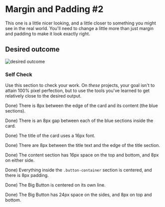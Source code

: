 # Margin and Padding #2

This one is a little nicer looking, and a little closer to something you might see in the real world. You'll need to change a little more than just margin and padding to make it look exactly right.

## Desired outcome
![desired outcome](./desired-outcome.png)

### Self Check
Use this section to check your work. On _these_ projects, your goal isn't to attain 100% pixel perfection, but to use the tools you've learned to get relatively close to the desired output.

Done) There is 8px between the edge of the card and its content (the blue sections).

Done) There is an 8px gap between each of the blue sections inside the card.

Done) The title of the card uses a 16px font.

Done) There are 8px between the title text and the edge of the title section.

Done) The content section has 16px space on the top and bottom, and 8px on either side.

Done) Everything inside the `.button-container` section is centered, and there is 8px padding.

Done) The Big Button is centered on its own line.

Done) The Big Button has 24px space on the sides, and 8px on top and bottom.
